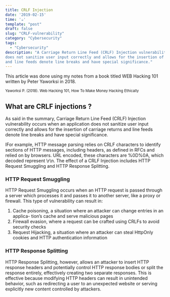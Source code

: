 ```yaml
---
title: CRLF Injection
date: '2019-02-15'
time: '☕️'
template: "post"
draft: false
slug: "CRLF-vulnerability"
category: "Cybersecurity"
tags:
  - "Cybersecurity"
description: "A Carriage Return Line Feed (CRLF) Injection vulnerability occurs when an application
does not sanitize user input correctly and allows for the insertion of carriage returns
and line feeds denote line breaks and have special significance."
---
```


This article was done using my notes from a book titled WEB Hacking 101 written by Peter Yaworksi in 2018.

<sub>Yaworksi P. (2018). Web Hacking 101, How To Make Money Hacking Ethically</sub>

## What are CRLF injections ?

As said in the summary, Carriage Return Line Feed (CRLF) Injection vulnerability occurs when an application
does not sanitize user input correctly and allows for the insertion of carriage returns and line feeds denote line breaks and have special significance.

IFor example, HTTP message parsing relies on CRLF characters to identify sections of HTTP messages, including headers, as defined in RFCs and relied on by browsers. URL
encoded, these characters are %0D%0A, which decoded represent \r\n. The effect of a CRLF Injection includes HTTP Request Smuggling and HTTP Response Splitting.

### HTTP Request Smuggling

HTTP Request Smuggling occurs when an HTTP request is passed through a server
which processes it and passes it to another server, like a proxy or firewall. This type
of vulnerability can result in:

1. Cache poisoning, a situation where an attacker can change entries in an applica-
   tion’s cache and serve malicious pages
2. Firewall evasion, where a request can be crafted using CRLFs to avoid security
   checks
3. Request Hijacking, a situation where an attacker can steal HttpOnly cookies and
   HTTP authentication information

### HTTP Response Splitting

HTTP Response Splitting, however, allows an attacker to insert HTTP response headers
and potentially control HTTP response bodies or split the response entirely, effectively
creating two separate responses. This is effective because modifying HTTP headers can
result in unintended behavior, such as redirecting a user to an unexpected website or
serving explicitly new content controlled by attackers.
